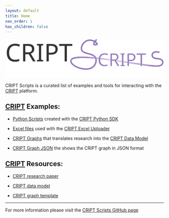 ```yaml
---
layout: default
title: Home
nav_order: 1
has_children: false
---
```


<!-- import fontawesome icons -->
<link rel="stylesheet" href="https://cdnjs.cloudflare.com/ajax/libs/font-awesome/6.4.0/css/all.min.css" integrity="sha512-iecdLmaskl7CVkqkXNQ/ZH/XLlvWZOJyj7Yy7tcenmpD1ypASozpmT/E0iPtmFIB46ZmdtAc9eNBvH0H/ZpiBw==" crossorigin="anonymous" referrerpolicy="no-referrer" />

<div>
  <a href="https://criptscripts.org/">
    <img width="550" src="/assets/images/criptscripts-logo.svg" alt="CRIPT Scripts logo">
  </a>
</div>

CRIPT Scripts is a curated list of examples and tools for interacting with the [CRIPT](https://criptapp.org) platform.

## [CRIPT](https://criptapp.org) Examples:
* <i class="fa-brands fa-python"></i> [Python Scripts](scripts/python/index.md) 
created with the [CRIPT Python SDK](https://pypi.org/project/cript/)

* <i class="fa-solid fa-file-excel"></i> [Excel files](./cript_sheets/index.md) 
used with the [CRIPT Excel Uploader](https://c-accel-cript.github.io/cript-excel-uploader/)

* <i class="fa-solid fa-circle-nodes"></i> [CRIPT Graphs](./cript_graph/index.md) 
that translates research into the [CRIPT Data Model](https://pubs.acs.org/doi/10.1021/acscentsci.3c00011)

* <i class="fa-solid fa-file-code"></i> [CRIPT Graph JSON](./cript_graph_json/index.md) 
the shows the CRIPT graph in JSON format


## [CRIPT](https://criptapp.org) Resources:
* <i class="fa-solid fa-file"></i> [CRIPT research paper](https://pubs.acs.org/doi/10.1021/acscentsci.3c00011)
 
* <i class="fa-solid fa-file-lines"></i> [CRIPT data model](https://pubs.acs.org/doi/suppl/10.1021/acscentsci.3c00011/suppl_file/oc3c00011_si_001.pdf)

* <i class="fa-solid fa-file-powerpoint"></i> [CRIPT graph template](./cript_graph/graph_ppt/CRIPT_Data_Structure_Template.pptx)


---

For more information please visit the 
<i class="fa-brands fa-github"></i> [CRIPT Scripts GitHub page](https://github.com/C-Accel-CRIPT/criptscripts)
